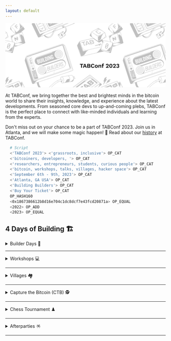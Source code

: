 ```yaml
---
layout: default
---
```


<a><img src="assets/img/hero.png"></a>

At TABConf, we bring together the best and brightest minds in the bitcoin world to share their insights, knowledge, and experience about the latest developments. From seasoned core devs to up-and-coming plebs, TABConf is the perfect place to connect with like-minded individuals and learning from the experts.

Don't miss out on your chance to be a part of TABConf 2023. Join us in Atlanta, and we will make some magic happen! 🤘
Read about our [history](./history.md) at TABConf. 

```sh
  # Script
  <'TABConf 2023'> <'grassroots, inclusive'> OP_CAT
  <'bitcoiners, developers, '> OP_CAT
  <'researchers, entrepreneurs, students, curious people'> OP_CAT
  <'bitcoin, workshops, talks, villages, hacker space'> OP_CAT
  <'September 6th - 9th, 2023'> OP_CAT
  <'Atlanta, GA USA'> OP_CAT
  <'Building Builders'> OP_CAT
  <'Buy Your Ticket'> OP_CAT
  OP_HASH160
  <0x1867386612b8d16e704c1dc8dcf7e43fcd20871a> OP_EQUAL
  <2022> OP_ADD
  <2023> OP_EQUAL
```

## 4 Days of Building 🏗️

<details>
<summary>
Builder Days 🔨  
</summary>
  
Builder's Day is an opportunity to learn how to contribute to open-source projects in the Bitcoin. If you're interested in becoming a developer in the bitcoin industry, this day is not to be missed.
</details>

*** 

<details>
<summary>
Workshops 💻
</summary>

  Workshops at TABConf are developer-focused and offer the chance to learn from experts in the field.

</details>

*** 

<details>
<summary>
Villages 🏘️
</summary>

  The conference will also feature villages: the Bitdevs Socratic village, PlebDev Village, and the Shadowy Super Coders & Gamers Village.

</details>

*** 

<details>
<summary>
Capture the Bitcoin (CTB) 🕵️
</summary>

  The TABConf CTB scavenger hunt will test your knowledge of Bitcoin as you compete to be the first to steal real Bitcoin!

</details>

*** 

<details>
<summary>
Chess Tournament ♟️
</summary>

  The chess tournament has a 100k sats buy-in and is a single-round elimination for winners.

</details>

*** 

<details>
<summary>
Afterparties 🪅
</summary>

  Afterparties sponsored by ZEBEDEEE in the Shadowy Super Coders & Gamers Village and are always open to all attendees. Don't miss out on the fun!

</details>

*** 
